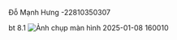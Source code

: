 Đỗ Mạnh Hưng -22810350307



bt 8.1 
![Ảnh chụp màn hình 2025-01-08 160010](https://github.com/user-attachments/assets/dff7acd5-3a19-404c-9c38-2ab832ad273d)
